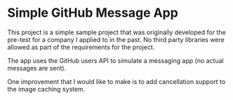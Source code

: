 # Simple GitHub Message App

This project is a simple sample project that was originally developed for the pre-test for a company I applied to in the past. No third party libraries were allowed as part of the requirements for the project.

The app uses the GitHub users API to simulate a messaging app (no actual messages are sent).

One improvement that I would like to make is to add cancellation support to the image caching system.

